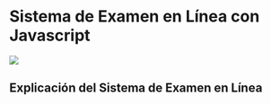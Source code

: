 # Sistema de Examen en Línea con Javascript

<img src="https://i0.wp.com/www.configuroweb.com/wp-content/uploads/2022/07/Sistema-de-Examen-en-Linea-con-Javascript.png?resize=800%2C500&ssl=1">

<!-- wp:heading {"className":"wp-embed-aspect-16-9 wp-has-aspect-ratio","extUtilities":[]} -->
<h2 class="wp-embed-aspect-16-9 wp-has-aspect-ratio">Explicación del Sistema de Examen en Línea</h2>
<!-- /wp:heading -->



